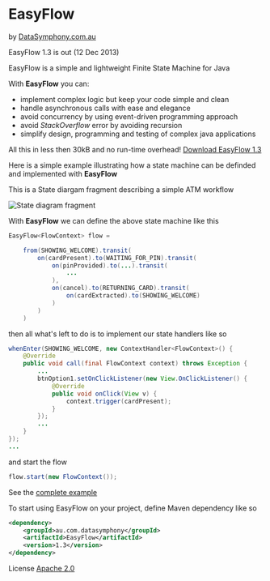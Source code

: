 EasyFlow
========
by [DataSymphony.com.au](http://datasymphony.com.au/)

EasyFlow 1.3 is out (12 Dec 2013)

EasyFlow is a simple and lightweight Finite State Machine for Java

With **EasyFlow** you can:
* implement complex logic but keep your code simple and clean
* handle asynchronous calls with ease and elegance
* avoid concurrency by using event-driven programming approach
* avoid *StackOverflow* error by avoiding recursion
* simplify design, programming and testing of complex java applications

All this in less then 30kB and no run-time overhead!
[Download EasyFlow 1.3](http://datasymphony.com.au/?wpdmact=process&did=Ny5ob3RsaW5r)

Here is a simple example illustrating how a state machine can be definded and implemented with **EasyFlow**

This is a State diargam fragment describing a simple ATM workflow

![State diagram fragment](http://datasymphony.com.au/wp-content/uploads/2013/04/atm_example.png)

With **EasyFlow** we can define the above state machine like this

```java
EasyFlow<FlowContext> flow =

    from(SHOWING_WELCOME).transit(
        on(cardPresent).to(WAITING_FOR_PIN).transit(
            on(pinProvided).to(...).transit(
                ...
            ),
            on(cancel).to(RETURNING_CARD).transit(
                on(cardExtracted).to(SHOWING_WELCOME)
            )
        )
    )
```
then all what's left to do is to implement our state handlers like so
```java
whenEnter(SHOWING_WELCOME, new ContextHandler<FlowContext>() {
    @Override
    public void call(final FlowContext context) throws Exception {
        ...
        btnOption1.setOnClickListener(new View.OnClickListener() {
            @Override
            public void onClick(View v) {
                context.trigger(cardPresent);
            }
        });
        ...
    }
});
...
```
and start the flow
```java
flow.start(new FlowContext());
```
See the [complete example](https://github.com/Beh01der/EasyFlow-example-AtmEmulator/blob/master/src/au/com/ds/ef/ae/AtmEmulator/MainActivity.java)

To start using EasyFlow on your project, define Maven dependency like so
```xml
<dependency>
    <groupId>au.com.datasymphony</groupId>
    <artifactId>EasyFlow</artifactId>
    <version>1.3</version>
</dependency>
```

License [Apache 2.0](http://www.apache.org/licenses/LICENSE-2.0.txt)
